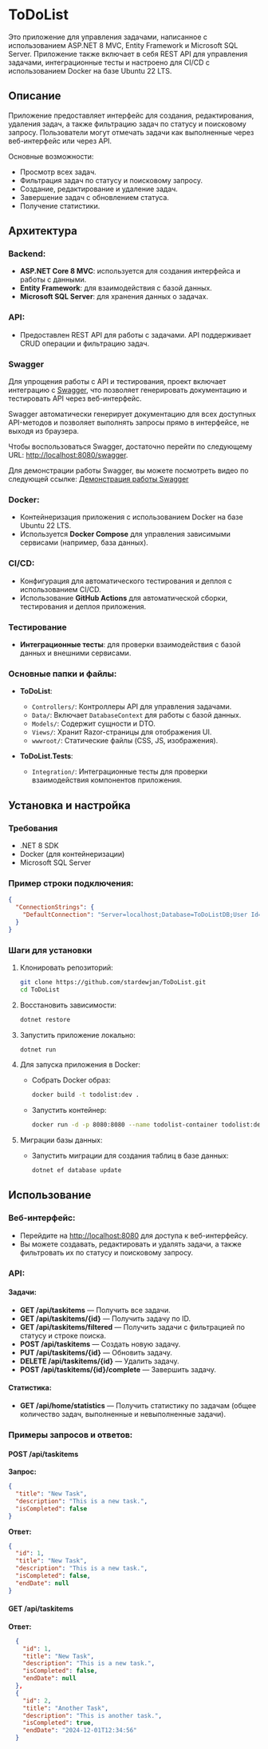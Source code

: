 # ToDoList

Это приложение для управления задачами, написанное с использованием ASP.NET 8 MVC, Entity Framework и Microsoft SQL Server. Приложение также включает в себя REST API для управления задачами, интеграционные тесты и настроено для CI/CD с использованием Docker на базе Ubuntu 22 LTS.

## Описание

Приложение предоставляет интерфейс для создания, редактирования, удаления задач, а также фильтрацию задач по статусу и поисковому запросу. Пользователи могут отмечать задачи как выполненные через веб-интерфейс или через API.

Основные возможности:
- Просмотр всех задач.
- Фильтрация задач по статусу и поисковому запросу.
- Создание, редактирование и удаление задач.
- Завершение задач с обновлением статуса.
- Получение статистики.

## Архитектура

### Backend:
- **ASP.NET Core 8 MVC**: используется для создания интерфейса и работы с данными.
- **Entity Framework**: для взаимодействия с базой данных.
- **Microsoft SQL Server**: для хранения данных о задачах.

### API:
- Предоставлен REST API для работы с задачами. API поддерживает CRUD операции и фильтрацию задач.

### Swagger
Для упрощения работы с API и тестирования, проект включает интеграцию с [Swagger](https://swagger.io/), что позволяет генерировать документацию и тестировать API через веб-интерфейс. 

Swagger автоматически генерирует документацию для всех доступных API-методов и позволяет выполнять запросы прямо в интерфейсе, не выходя из браузера.

Чтобы воспользоваться Swagger, достаточно перейти по следующему URL: [http://localhost:8080/swagger](http://localhost:8080/swagger).

Для демонстрации работы Swagger, вы можете посмотреть видео по следующей ссылке:
[Демонстрация работы Swagger](https://drive.google.com/file/d/1YL_fO7Ae4Fw5Zgv4ENdC89RwwNsBzdVH/view?usp=sharing)

### Docker:
- Контейнеризация приложения с использованием Docker на базе Ubuntu 22 LTS.
- Используется **Docker Compose** для управления зависимыми сервисами (например, база данных).

### CI/CD:
- Конфигурация для автоматического тестирования и деплоя с использованием CI/CD.
- Использование **GitHub Actions** для автоматической сборки, тестирования и деплоя приложения.

### Тестирование
- **Интеграционные тесты**: для проверки взаимодействия с базой данных и внешними сервисами.

### Основные папки и файлы:
- **ToDoList**:
  - `Controllers/`: Контроллеры API для управления задачами.
  - `Data/`: Включает `DatabaseContext` для работы с базой данных.
  - `Models/`: Содержит сущности и DTO.
  - `Views/`: Хранит Razor-страницы для отображения UI.
  - `wwwroot/`: Статические файлы (CSS, JS, изображения).

- **ToDoList.Tests**:
  - `Integration/`: Интеграционные тесты для проверки взаимодействия компонентов приложения.

## Установка и настройка

### Требования
- .NET 8 SDK
- Docker (для контейнеризации)
- Microsoft SQL Server
### Пример строки подключения:
```json
{
  "ConnectionStrings": {
    "DefaultConnection": "Server=localhost;Database=ToDoListDB;User Id=sa;Password=your_password;"
  }
}
```

### Шаги для установки

1. Клонировать репозиторий:

    ```bash
    git clone https://github.com/stardewjan/ToDoList.git
    cd ToDoList
    ```

2. Восстановить зависимости:

    ```bash
    dotnet restore
    ```

3. Запустить приложение локально:

    ```bash
    dotnet run
    ```

4. Для запуска приложения в Docker:

    - Собрать Docker образ:

        ```bash
        docker build -t todolist:dev .
        ```

    - Запустить контейнер:

        ```bash
        docker run -d -p 8080:8080 --name todolist-container todolist:dev
        ```

5. Миграции базы данных:

    - Запустить миграции для создания таблиц в базе данных:

        ```bash
        dotnet ef database update
        ```

## Использование

### Веб-интерфейс:
- Перейдите на [http://localhost:8080](http://localhost:8080) для доступа к веб-интерфейсу.
- Вы можете создавать, редактировать и удалять задачи, а также фильтровать их по статусу и поисковому запросу.

### API:

#### Задачи:
- **GET /api/taskitems** — Получить все задачи.
- **GET /api/taskitems/{id}** — Получить задачу по ID.
- **GET /api/taskitems/filtered** — Получить задачи с фильтрацией по статусу и строке поиска.
- **POST /api/taskitems** — Создать новую задачу.
- **PUT /api/taskitems/{id}** — Обновить задачу.
- **DELETE /api/taskitems/{id}** — Удалить задачу.
- **POST /api/taskitems/{id}/complete** — Завершить задачу.

#### Статистика:
- **GET /api/home/statistics** — Получить статистику по задачам (общее количество задач, выполненные и невыполненные задачи).

### Примеры запросов и ответов:

#### POST /api/taskitems
**Запрос:**
```json
{
  "title": "New Task",
  "description": "This is a new task.",
  "isCompleted": false
}
```
**Ответ:**
```json
{
  "id": 1,
  "title": "New Task",
  "description": "This is a new task.",
  "isCompleted": false,
  "endDate": null
}
```
#### GET /api/taskitems
**Ответ:**
```json
  {
    "id": 1,
    "title": "New Task",
    "description": "This is a new task.",
    "isCompleted": false,
    "endDate": null
  },
  {
    "id": 2,
    "title": "Another Task",
    "description": "This is another task.",
    "isCompleted": true,
    "endDate": "2024-12-01T12:34:56"
  }
```
